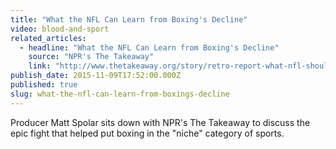 ```yaml
---
title: "What the NFL Can Learn from Boxing's Decline"
video: blood-and-sport
related_articles:
  - headline: "What the NFL Can Learn from Boxing's Decline"
    source: "NPR's The Takeaway"
    link: "http://www.thetakeaway.org/story/retro-report-what-nfl-should-learn-boxings-decline/"
publish_date: 2015-11-09T17:52:00.000Z
published: true
slug: what-the-nfl-can-learn-from-boxings-decline
---
```

Producer Matt Spolar sits down with NPR's The Takeaway to discuss the epic fight that helped put boxing in the "niche" category of sports.

